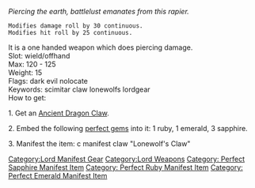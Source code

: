 *Piercing the earth, battlelust emanates from this rapier.*

`Modifies damage roll by 30 continuous.`  
`Modifies hit roll by 25 continuous.`

It is a one handed weapon which does piercing damage.  
Slot: wield/offhand  
Max: 120 - 125  
Weight: 15  
Flags: dark evil nolocate  
Keywords: scimitar claw lonewolfs lordgear  
How to get:

1\. Get an [Ancient Dragon Claw](Ancient_Dragon_Claw "wikilink").

2\. Embed the following [ perfect gems](Perfect_Gemstones.md "wikilink")
into it: 1 ruby, 1 emerald, 3 sapphire.

3\. Manifest the item: c manifest claw "Lonewolf's Claw"

[Category:Lord Manifest Gear](Category:Lord_Manifest_Gear "wikilink")
[Category:Lord Weapons](Category:Lord_Weapons "wikilink") [Category:
Perfect Sapphire Manifest
Item](Category:_Perfect_Sapphire_Manifest_Item "wikilink") [Category:
Perfect Ruby Manifest
Item](Category:_Perfect_Ruby_Manifest_Item "wikilink") [Category:
Perfect Emerald Manifest
Item](Category:_Perfect_Emerald_Manifest_Item "wikilink")
